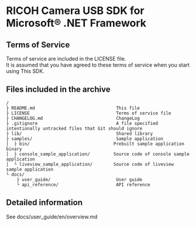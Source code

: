 # RICOH Camera USB SDK for Microsoft® .NET Framework

## Terms of Service

Terms of service are included in the LICENSE file.  
It is assumed that you have agreed to these terms of service when you start using This SDK.

## Files included in the archive

```
/
├ README.md                               This file
├ LICENSE                                 Terms of service file
├ CHANGELOG.md                            ChangeLog
├ .gitignore                              A file specified intentionally untracked files that Git should ignore
├ lib/                                    Shared library
├ samples/                                Sample application
│  ├ bin/                                Prebuilt sample application binary
│  ├ console_sample_application/         Source code of console sample application
│  └ liveview_sample_application/        Source code of liveview sample application
└ docs/
    ├ user_guide/                         User guide
    └ api_reference/                      API reference
```

## Detailed information

See docs/user_guide/en/overview.md 

